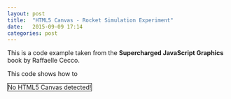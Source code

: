 ```yaml
---
layout: post
title:  "HTML5 Canvas - Rocket Simulation Experiment"
date:   2015-09-09 17:14
categories: post
---
```

<p>This is a code example taken from the <b>Supercharged JavaScript Graphics</b> book by Raffaelle Cecco.</p>
<p>This code shows how to </p>

<canvas id = "canvas" width = "640" height = "480" style="border:1px solid"> No HTML5 Canvas detected!
</canvas>
<script src="/js/canvasExperiments/cannonball.js"></script>
